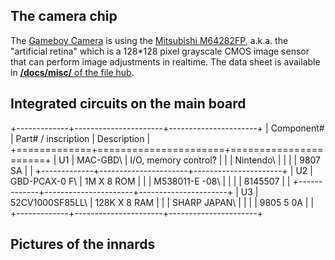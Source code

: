 The camera chip
---------------

The [Gameboy Camera](Gameboy_Camera "wikilink") is using the [Mitsubishi
M64282FP](Mitsubishi_M64282FP "wikilink"), a.k.a. the \"artificial
retina\" which is a 128\*128 pixel grayscale CMOS image sensor that can
perform image adjustments in realtime. The data sheet is available in
[**/docs/misc/** of the file hub](http://gbdev.gg8.se/files/docs/misc/).

Integrated circuits on the main board
-------------------------------------

+-------------+----------------------+----------------------+
| Component\# | Part\# / inscription | Description          |
+=============+======================+======================+
| U1          | MAC-GBD\             | I/O, memory control? |
|             | Nintendo\            |                      |
|             | 9807 SA              |                      |
+-------------+----------------------+----------------------+
| U2          | GBD-PCAX-0 F\        | 1M X 8 ROM           |
|             | M538011-E -08\       |                      |
|             | 8145507              |                      |
+-------------+----------------------+----------------------+
| U3          | 52CV1000SF85LL\      | 128K X 8 RAM         |
|             | SHARP JAPAN\         |                      |
|             | 9805 5 0A            |                      |
+-------------+----------------------+----------------------+

Pictures of the innards
-----------------------


